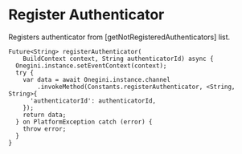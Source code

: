 
# Register Authenticator


Registers authenticator from [getNotRegisteredAuthenticators] list.


    Future<String> registerAuthenticator(
        BuildContext context, String authenticatorId) async {
      Onegini.instance.setEventContext(context);
      try {
        var data = await Onegini.instance.channel
            .invokeMethod(Constants.registerAuthenticator, <String, String>{
          'authenticatorId': authenticatorId,
        });
        return data;
      } on PlatformException catch (error) {
        throw error;
      }
    }

